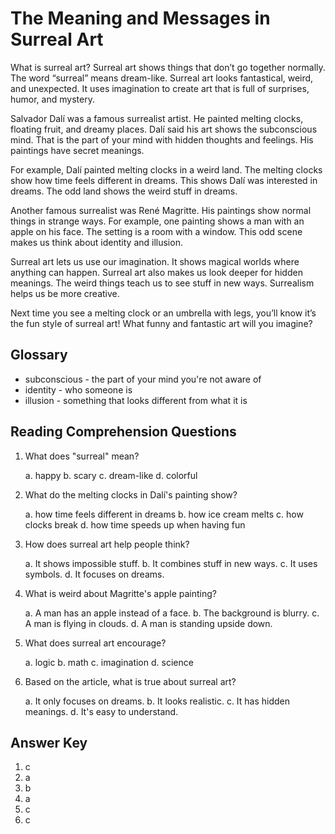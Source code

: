 # The Meaning and Messages in Surreal Art

What is surreal art? Surreal art shows things that don’t go together normally. The word “surreal” means dream-like. Surreal art looks fantastical, weird, and unexpected. It uses imagination to create art that is full of surprises, humor, and mystery.

Salvador Dalí was a famous surrealist artist. He painted melting clocks, floating fruit, and dreamy places. Dalí said his art shows the subconscious mind. That is the part of your mind with hidden thoughts and feelings. His paintings have secret meanings.

For example, Dalí painted melting clocks in a weird land. The melting clocks show how time feels different in dreams. This shows Dalí was interested in dreams. The odd land shows the weird stuff in dreams.

Another famous surrealist was René Magritte. His paintings show normal things in strange ways. For example, one painting shows a man with an apple on his face. The setting is a room with a window. This odd scene makes us think about identity and illusion.

Surreal art lets us use our imagination. It shows magical worlds where anything can happen. Surreal art also makes us look deeper for hidden meanings. The weird things teach us to see stuff in new ways. Surrealism helps us be more creative.

Next time you see a melting clock or an umbrella with legs, you’ll know it’s the fun style of surreal art! What funny and fantastic art will you imagine?

## Glossary

- subconscious - the part of your mind you're not aware of
- identity - who someone is
- illusion - something that looks different from what it is

## Reading Comprehension Questions

1. What does "surreal" mean?

   a. happy
   b. scary
   c. dream-like
   d. colorful

2. What do the melting clocks in Dalí's painting show?

   a. how time feels different in dreams
   b. how ice cream melts
   c. how clocks break
   d. how time speeds up when having fun

3. How does surreal art help people think?

   a. It shows impossible stuff.
   b. It combines stuff in new ways.
   c. It uses symbols.
   d. It focuses on dreams.

4. What is weird about Magritte's apple painting?

   a. A man has an apple instead of a face.
   b. The background is blurry.
   c. A man is flying in clouds.
   d. A man is standing upside down.

5. What does surreal art encourage?

   a. logic
   b. math
   c. imagination
   d. science

6. Based on the article, what is true about surreal art?

   a. It only focuses on dreams.
   b. It looks realistic.
   c. It has hidden meanings.
   d. It's easy to understand.

## Answer Key

1. c
2. a
3. b
4. a
5. c
6. c
